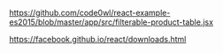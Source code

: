 https://github.com/code0wl/react-example-es2015/blob/master/app/src/filterable-product-table.jsx

https://facebook.github.io/react/downloads.html
